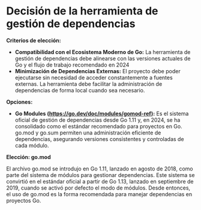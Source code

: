 # Decisión de la herramienta de gestión de dependencias

**Criterios de elección:**

- **Compatibilidad con el Ecosistema Moderno de Go:** La herramienta de gestión de dependencias debe alinearse con las versiones actuales de Go y el flujo de trabajo recomendado en 2024
- **Minimización de Dependencias Externas:** El proyecto debe poder ejecutarse sin necesidad de acceder constantemente a fuentes externas. La herramienta debe facilitar la administración de dependencias de forma local cuando sea necesario.

**Opciones:**

- **Go Modules (https://go.dev/doc/modules/gomod-ref):** Es el sistema oficial de gestión de dependencias desde Go 1.11 y, en 2024, se ha consolidado como el estándar recomendado para proyectos en Go. go.mod y go.sum permiten una administración eficiente de dependencias, asegurando versiones consistentes y controladas de cada módulo.


**Elección: go.mod**

El archivo go.mod se introdujo en Go 1.11, lanzado en agosto de 2018, como parte del sistema de módulos para gestionar dependencias. Este sistema se convirtió en el estándar oficial a partir de Go 1.13, lanzado en septiembre de 2019, cuando se activó por defecto el modo de módulos. Desde entonces, el uso de go.mod es la forma recomendada para manejar dependencias en proyectos Go.


